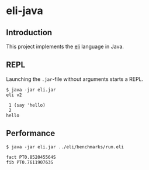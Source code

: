 # eli-java

## Introduction
This project implements the [eli](https://github.com/codr7/eli) language in Java.

## REPL
Launching the `.jar`-file without arguments starts a REPL.

```
$ java -jar eli.jar
eli v2

 1 (say 'hello)
 2
hello
```

## Performance

```
$ java -jar eli.jar ../eli/benchmarks/run.eli
```
```
fact PT0.852045564S
fib PT0.761190763S
```